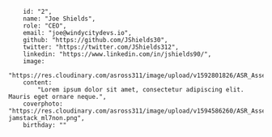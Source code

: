 		id: "2",
		name: "Joe Shields",
		role: "CEO",
		email: "joe@windycitydevs.io",
		github: "https://github.com/JShields30",
		twitter: "https://twitter.com/JShields312",
		linkedin: "https://www.linkedin.com/in/jshields90/",
		image:
			"https://res.cloudinary.com/asross311/image/upload/v1592801826/ASR_Assets/Joe_vlnzpm.jpg",
		content:
			"Lorem ipsum dolor sit amet, consectetur adipiscing elit. Mauris eget ornare neque.",
		coverphoto: "https://res.cloudinary.com/asross311/image/upload/v1594586260/ASR_Assets/next-jamstack_ml7non.png",
		birthday: ""